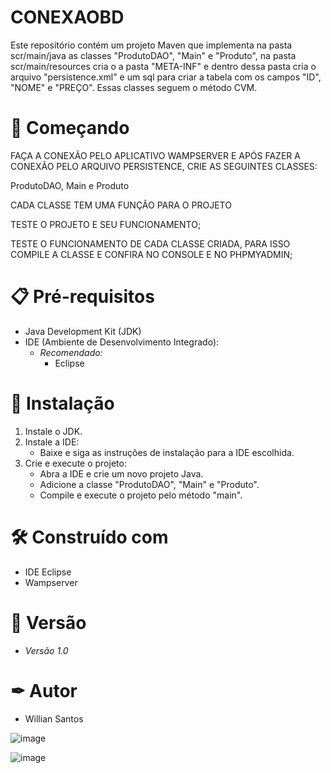# CONEXAOBD

Este repositório contém um projeto Maven que implementa na pasta scr/main/java as classes "ProdutoDAO", "Main" e "Produto", na pasta scr/main/resources cria o a pasta "META-INF" e dentro dessa pasta cria o arquivo "persistence.xml" e um sql para criar a tabela com os campos "ID", "NOME" e "PREÇO". Essas classes seguem o método CVM. 

# 🚀 Começando  

FAÇA A CONEXÃO PELO APLICATIVO WAMPSERVER E APÓS FAZER A CONEXÃO PELO ARQUIVO PERSISTENCE, CRIE AS SEGUINTES CLASSES:

ProdutoDAO, Main e Produto

CADA CLASSE TEM UMA FUNÇÃO PARA O PROJETO

TESTE O PROJETO E SEU FUNCIONAMENTO;

TESTE O FUNCIONAMENTO DE CADA CLASSE CRIADA, PARA ISSO COMPILE A CLASSE E CONFIRA NO CONSOLE E NO PHPMYADMIN;

# 📋 Pré-requisitos
- Java Development Kit (JDK)
- IDE (Ambiente de Desenvolvimento Integrado):
  - *Recomendado:*
     - Eclipse

# 🔧 Instalação  

1. Instale o JDK.
2. Instale a IDE:
   - Baixe e siga as instruções de instalação para a IDE escolhida.
3. Crie e execute o projeto:
   - Abra a IDE e crie um novo projeto Java.
   - Adicione a classe "ProdutoDAO", "Main" e "Produto".
   - Compile e execute o projeto pelo método "main".
   
# 🛠 Construído com   

- IDE Eclipse
- Wampserver

# 📌 Versão  

- *Versão 1.0*

# ✒ Autor  

- Willian Santos

![image](https://github.com/user-attachments/assets/b9a3c9c9-ebf7-496a-a255-22ca3492a315)

![image](https://github.com/user-attachments/assets/a107dae8-aceb-466b-8868-7940691a27f0)





